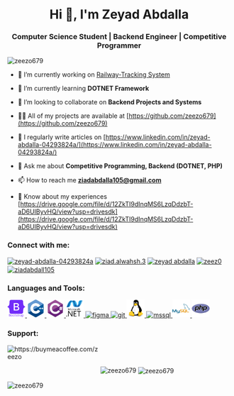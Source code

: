 <h1 align="center">Hi 👋, I'm Zeyad Abdalla</h1>
<h3 align="center">Computer Science Student | Backend Engineer | Competitive Programmer</h3>

<p align="left"> <img src="https://komarev.com/ghpvc/?username=zeezo679&label=Profile%20views&color=0e75b6&style=flat" alt="zeezo679" /> </p>


- 🔭 I’m currently working on [Railway-Tracking System](https://github.com/zeezo679/Railway-Tracking)

- 🌱 I’m currently learning **DOTNET Framework**

- 👯 I’m looking to collaborate on **Backend Projects and Systems**

- 👨‍💻 All of my projects are available at [https://github.com/zeezo679](https://github.com/zeezo679)

- 📝 I regularly write articles on [https://www.linkedin.com/in/zeyad-abdalla-04293824a/](https://www.linkedin.com/in/zeyad-abdalla-04293824a/)

- 💬 Ask me about **Competitive Programming, Backend (DOTNET, PHP)**

- 📫 How to reach me **ziadabdalla105@gmail.com**

- 📄 Know about my experiences [https://drive.google.com/file/d/12ZkTI9dInqMS6LzqDdzbT-aD6UIByvHQ/view?usp=drivesdk](https://drive.google.com/file/d/12ZkTI9dInqMS6LzqDdzbT-aD6UIByvHQ/view?usp=drivesdk)

<h3 align="left">Connect with me:</h3>
<p align="left">
<a href="https://linkedin.com/in/zeyad-abdalla-04293824a" target="blank"><img align="center" src="https://raw.githubusercontent.com/rahuldkjain/github-profile-readme-generator/master/src/images/icons/Social/linked-in-alt.svg" alt="zeyad-abdalla-04293824a" height="30" width="40" /></a>
<a href="https://fb.com/ziad.alwahsh.3" target="blank"><img align="center" src="https://raw.githubusercontent.com/rahuldkjain/github-profile-readme-generator/master/src/images/icons/Social/facebook.svg" alt="ziad.alwahsh.3" height="30" width="40" /></a>
<a href="https://www.youtube.com/c/zeyad abdalla" target="blank"><img align="center" src="https://raw.githubusercontent.com/rahuldkjain/github-profile-readme-generator/master/src/images/icons/Social/youtube.svg" alt="zeyad abdalla" height="30" width="40" /></a>
<a href="https://codeforces.com/profile/zeez0" target="blank"><img align="center" src="https://raw.githubusercontent.com/rahuldkjain/github-profile-readme-generator/master/src/images/icons/Social/codeforces.svg" alt="zeez0" height="30" width="40" /></a>
<a href="https://www.leetcode.com/ziadabdall105" target="blank"><img align="center" src="https://raw.githubusercontent.com/rahuldkjain/github-profile-readme-generator/master/src/images/icons/Social/leet-code.svg" alt="ziadabdall105" height="30" width="40" /></a>
</p>

<h3 align="left">Languages and Tools:</h3>
<p align="left"> <a href="https://getbootstrap.com" target="_blank" rel="noreferrer"> <img src="https://raw.githubusercontent.com/devicons/devicon/master/icons/bootstrap/bootstrap-plain-wordmark.svg" alt="bootstrap" width="40" height="40"/> </a> <a href="https://www.w3schools.com/cpp/" target="_blank" rel="noreferrer"> <img src="https://raw.githubusercontent.com/devicons/devicon/master/icons/cplusplus/cplusplus-original.svg" alt="cplusplus" width="40" height="40"/> </a> <a href="https://www.w3schools.com/cs/" target="_blank" rel="noreferrer"> <img src="https://raw.githubusercontent.com/devicons/devicon/master/icons/csharp/csharp-original.svg" alt="csharp" width="40" height="40"/> </a> <a href="https://dotnet.microsoft.com/" target="_blank" rel="noreferrer"> <img src="https://raw.githubusercontent.com/devicons/devicon/master/icons/dot-net/dot-net-original-wordmark.svg" alt="dotnet" width="40" height="40"/> </a> <a href="https://www.figma.com/" target="_blank" rel="noreferrer"> <img src="https://www.vectorlogo.zone/logos/figma/figma-icon.svg" alt="figma" width="40" height="40"/> </a> <a href="https://git-scm.com/" target="_blank" rel="noreferrer"> <img src="https://www.vectorlogo.zone/logos/git-scm/git-scm-icon.svg" alt="git" width="40" height="40"/> </a> <a href="https://www.linux.org/" target="_blank" rel="noreferrer"> <img src="https://raw.githubusercontent.com/devicons/devicon/master/icons/linux/linux-original.svg" alt="linux" width="40" height="40"/> </a> <a href="https://www.microsoft.com/en-us/sql-server" target="_blank" rel="noreferrer"> <img src="https://www.svgrepo.com/show/303229/microsoft-sql-server-logo.svg" alt="mssql" width="40" height="40"/> </a> <a href="https://www.mysql.com/" target="_blank" rel="noreferrer"> <img src="https://raw.githubusercontent.com/devicons/devicon/master/icons/mysql/mysql-original-wordmark.svg" alt="mysql" width="40" height="40"/> </a> <a href="https://www.php.net" target="_blank" rel="noreferrer"> <img src="https://raw.githubusercontent.com/devicons/devicon/master/icons/php/php-original.svg" alt="php" width="40" height="40"/> </a> </p>

<h3 align="left">Support:</h3>
<p><a href="buymeacoffee.com/zeezo"> <img align="left" src="https://cdn.buymeacoffee.com/buttons/v2/default-yellow.png" height="50" width="210" alt="https://buymeacoffee.com/zeezo" /></a></p><br><br>

<p><img align="left" src="https://github-readme-stats.vercel.app/api/top-langs?username=zeezo679&show_icons=true&locale=en&layout=compact" alt="zeezo679" /></p>

<p>&nbsp;<img align="center" src="https://github-readme-stats.vercel.app/api?username=zeezo679&show_icons=true&locale=en" alt="zeezo679" /></p>

<p><img align="center" src="https://github-readme-streak-stats.herokuapp.com/?user=zeezo679&" alt="zeezo679" /></p>
